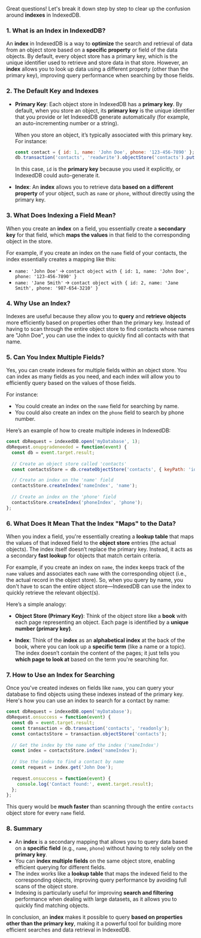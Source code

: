 Great questions! Let's break it down step by step to clear up the confusion around **indexes** in IndexedDB.

### 1. **What is an Index in IndexedDB?**
An **index** in IndexedDB is a way to **optimize** the search and retrieval of data from an object store based on a **specific property** or field of the data objects. By default, every object store has a primary key, which is the unique identifier used to retrieve and store data in that store. However, an **index** allows you to look up data using a different property (other than the primary key), improving query performance when searching by those fields.

### 2. **The Default Key and Indexes**
- **Primary Key**: Each object store in IndexedDB has a **primary key**. By default, when you store an object, its **primary key** is the unique identifier that you provide or let IndexedDB generate automatically (for example, an auto-incrementing number or a string).
  
  When you store an object, it’s typically associated with this primary key. For instance:
  ```javascript
  const contact = { id: 1, name: 'John Doe', phone: '123-456-7890' };
  db.transaction('contacts', 'readwrite').objectStore('contacts').put(contact);
  ```
  In this case, `id` is the **primary key** because you used it explicitly, or IndexedDB could auto-generate it.

- **Index**: An **index** allows you to retrieve data **based on a different property** of your object, such as `name` or `phone`, without directly using the primary key.

### 3. **What Does Indexing a Field Mean?**
When you create an **index** on a field, you essentially create a **secondary key** for that field, which **maps the values** in that field to the corresponding object in the store.

For example, if you create an index on the `name` field of your contacts, the index essentially creates a mapping like this:

- `name: 'John Doe'` → `contact object with { id: 1, name: 'John Doe', phone: '123-456-7890' }`
- `name: 'Jane Smith'` → `contact object with { id: 2, name: 'Jane Smith', phone: '987-654-3210' }`

### 4. **Why Use an Index?**
Indexes are useful because they allow you to **query** and **retrieve objects** more efficiently based on properties other than the primary key. Instead of having to scan through the entire object store to find contacts whose names are "John Doe", you can use the index to quickly find all contacts with that name.

### 5. **Can You Index Multiple Fields?**
Yes, you can create indexes for multiple fields within an object store. You can index as many fields as you need, and each index will allow you to efficiently query based on the values of those fields.

For instance:
- You could create an index on the `name` field for searching by name.
- You could also create an index on the `phone` field to search by phone number.

Here’s an example of how to create multiple indexes in IndexedDB:

```javascript
const dbRequest = indexedDB.open('myDatabase', 1);
dbRequest.onupgradeneeded = function(event) {
  const db = event.target.result;
  
  // Create an object store called 'contacts'
  const contactsStore = db.createObjectStore('contacts', { keyPath: 'id' });

  // Create an index on the 'name' field
  contactsStore.createIndex('nameIndex', 'name');
  
  // Create an index on the 'phone' field
  contactsStore.createIndex('phoneIndex', 'phone');
};
```

### 6. **What Does It Mean That the Index "Maps" to the Data?**
When you index a field, you're essentially creating a **lookup table** that maps the values of that indexed field to the **object store** entries (the actual objects). The index itself doesn’t replace the primary key. Instead, it acts as a secondary **fast lookup** for objects that match certain criteria.

For example, if you create an index on `name`, the index keeps track of the `name` values and associates each `name` with the corresponding object (i.e., the actual record in the object store). So, when you query by name, you don't have to scan the entire object store—IndexedDB can use the index to quickly retrieve the relevant object(s).

Here’s a simple analogy:

- **Object Store (Primary Key)**: Think of the object store like a **book** with each page representing an object. Each page is identified by a **unique number (primary key)**.
  
- **Index**: Think of the **index** as an **alphabetical index** at the back of the book, where you can look up a **specific term** (like a name or a topic). The index doesn’t contain the content of the pages; it just tells you **which page to look at** based on the term you're searching for.

### 7. **How to Use an Index for Searching**
Once you've created indexes on fields like `name`, you can query your database to find objects using these indexes instead of the primary key. Here's how you can use an index to search for a contact by name:

```javascript
const dbRequest = indexedDB.open('myDatabase');
dbRequest.onsuccess = function(event) {
  const db = event.target.result;
  const transaction = db.transaction('contacts', 'readonly');
  const contactsStore = transaction.objectStore('contacts');
  
  // Get the index by the name of the index ('nameIndex')
  const index = contactsStore.index('nameIndex');
  
  // Use the index to find a contact by name
  const request = index.get('John Doe');
  
  request.onsuccess = function(event) {
    console.log('Contact found:', event.target.result);
  };
};
```

This query would be **much faster** than scanning through the entire `contacts` object store for every `name` field.

### 8. **Summary**
- An **index** is a secondary mapping that allows you to query data based on a **specific field** (e.g., `name`, `phone`) without having to rely solely on the **primary key**.
- You can **index multiple fields** on the same object store, enabling efficient querying for different fields.
- The index works like a **lookup table** that maps the indexed field to the corresponding objects, improving query performance by avoiding full scans of the object store.
- Indexing is particularly useful for improving **search and filtering** performance when dealing with large datasets, as it allows you to quickly find matching objects.

In conclusion, an **index** makes it possible to query **based on properties other than the primary key**, making it a powerful tool for building more efficient searches and data retrieval in IndexedDB.